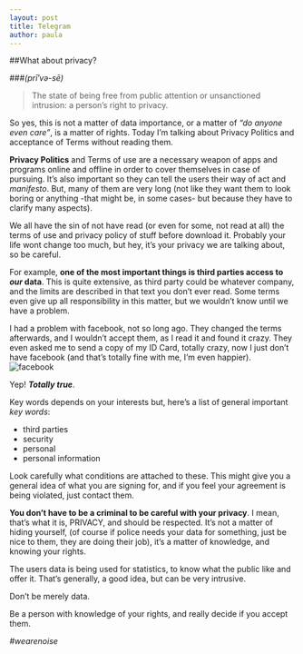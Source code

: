 ```yaml
---
layout: post
title: Telegram
author: paula
---
```

##What about privacy?

###_(prī′və-sē)_

>The state of being free from public attention or unsanctioned intrusion: a person’s right to privacy.


So yes, this is not a matter of data importance, or a matter of _“do anyone even care”_, is a matter of rights. Today I’m talking about Privacy Politics and acceptance of Terms without reading them.

**Privacy Politics** and Terms of use are a necessary weapon of apps and programs online and offline in order to cover themselves in case of pursuing. It’s also important so they can tell the users their way of act and _manifesto_. But, many of them are very long (not like they want them to look boring or anything -that might be, in some cases- but because they have to clarify many aspects).

We all have the sin of not have read (or even for some, not read at all) the terms of use and privacy policy of stuff before download it. Probably your life wont change too much, but hey, it’s your privacy we are talking about, so be careful.

For example, **one of the most important things is third parties access to _our_ data**. This is quite extensive, as third party could be whatever company, and the limits are described in that text you don’t ever read. Some terms even give up all responsibility in this matter, but we wouldn’t know until we have a problem.

I had a problem with facebook, not so long ago. They changed the terms afterwards, and I wouldn’t accept them, as I read it and found it crazy. They even asked me to send a copy of my ID Card, totally crazy, now I just don’t have facebook (and that’s totally fine with me, I’m even happier).  
![facebook](http://65.media.tumblr.com/14ead16ff846ac019665d059fa0deaca/tumblr_inline_odi89c25PH1utpzp8_500.png)

Yep! **_Totally true_**.

Key words depends on your interests but, here’s a list of general important _key words_:

- third parties
- security
- personal
- personal information

Look carefully what conditions are attached to these. This might give you a general idea of what you are signing for, and if you feel your agreement is being violated, just contact them.

**You don’t have to be a criminal to be careful with your privacy**. I mean, that’s what it is, PRIVACY, and should be respected. It’s not a matter of hiding yourself, (of course if police needs your data for something, just be nice to them, they are doing their job), it’s a matter of knowledge, and knowing your rights. 

The users data is being used for statistics, to know what the public like and offer it. That’s generally, a good idea, but can be very intrusive.

Don’t be merely data.

Be a person with knowledge of your rights, and really decide if you accept them.

_#wearenoise_
